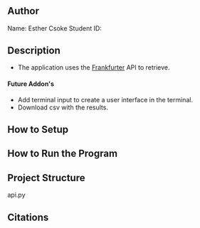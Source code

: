 # <project title>

## Author
Name: Esther Csoke
Student ID: <UTS student id>

## Description
<What your application does>

- The application uses the [Frankfurter](https://www.frankfurter.app/) API to retrieve. 


<Some of the challenges you faced>


<Some of the features you hope to implement in the future>

#### Future Addon's

- Add terminal input to create a user interface in the terminal.
- Download csv with the results.

## How to Setup
<Provide a step-by-step description of how to get the development environment set and running.>

<Which Python version you used>
<Which packages and version you used>

## How to Run the Program
<Provide instructions and examples>

## Project Structure
<List all folders and files of this project and provide quick description for each of them>







api.py





## Citations
<Mention authors and provide links code you source externally>
